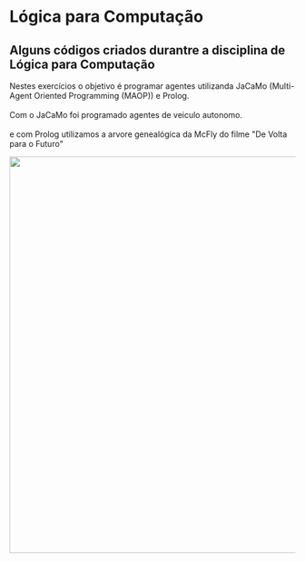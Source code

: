 # Lógica para Computação

## Alguns códigos criados durantre a disciplina de Lógica para Computação

Nestes exercícios o objetivo é programar agentes utilizanda JaCaMo (Multi-Agent Oriented Programming (MAOP)) e  Prolog. 
<br><br>
Com o JaCaMo foi programado agentes de veiculo autonomo.
<br><br>
e com Prolog utilizamos a arvore genealógica da McFly do filme "De Volta para o Futuro"
<div align="center">
<img src="https://github.com/user-attachments/assets/852ea30a-a519-4dd6-a205-34647bc21e69" width="700px" />
</div>
